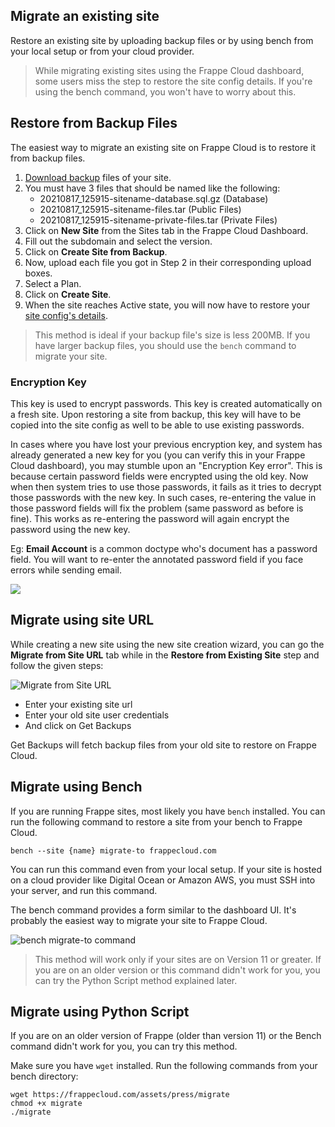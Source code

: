 ## Migrate an existing site

Restore an existing site by uploading backup files or by using bench from your local setup or from your cloud provider.

> While migrating existing sites using the Frappe Cloud dashboard, some users miss the step to restore the site config details. If you're using the bench command, you won't have to worry about this.

## Restore from Backup Files

The easiest way to migrate an existing site on Frappe Cloud is to restore it from backup files.

1.  [Download backup](https://docs.erpnext.com/docs/user/manual/en/setting-up/data/download-backup) files of your site.
2.  You must have 3 files that should be named like the following:
    *   20210817\_125915-sitename-database.sql.gz (Database)
    *   20210817\_125915-sitename-files.tar (Public Files)
    *   20210817\_125915-sitename-private-files.tar (Private Files)
3.  Click on **New Site** from the Sites tab in the Frappe Cloud Dashboard.
4.  Fill out the subdomain and select the version.
5.  Click on **Create Site from Backup**.
6.  Now, upload each file you got in Step 2 in their corresponding upload boxes.
7.  Select a Plan.
8.  Click on **Create Site**.
9.  When the site reaches Active state, you will now have to restore your [site config's details](https://frappecloud.com/docs/sites/site-config).

> This method is ideal if your backup file's size is less 200MB. If you have larger backup files, you should use the `bench` command to migrate your site.

### Encryption Key

This key is used to encrypt passwords. This key is created automatically on a fresh site. Upon restoring a site from backup, this key will have to be copied into the site config as well to be able to use existing passwords.

In cases where you have lost your previous encryption key, and system has already generated a new key for you (you can verify this in your Frappe Cloud dashboard), you may stumble upon an "Encryption Key error". This is because certain password fields were encrypted using the old key. Now when then system tries to use those passwords, it fails as it tries to decrypt those passwords with the new key. In such cases, re-entering the value in those password fields will fix the problem (same password as before is fine). This works as re-entering the password will again encrypt the password using the new key.

Eg: **Email Account** is a common doctype who's document has a password field. You will want to re-enter the annotated password field if you face errors while sending email.

![](https://frappecloud.com/files/email-account-password163dd0.png)

## Migrate using site URL

While creating a new site using the new site creation wizard, you can go the **Migrate from Site URL** tab while in the **Restore from Existing Site** step and follow the given steps:

![Migrate from Site URL](https://frappecloud.com/files/migrate_from_site_url.png)

*   Enter your existing site url
*   Enter your old site user credentials
*   And click on Get Backups

Get Backups will fetch backup files from your old site to restore on Frappe Cloud.

## Migrate using Bench

If you are running Frappe sites, most likely you have `bench` installed. You can run the following command to restore a site from your bench to Frappe Cloud.

```
bench --site {name} migrate-to frappecloud.com
```

You can run this command even from your local setup. If your site is hosted on a cloud provider like Digital Ocean or Amazon AWS, you must SSH into your server, and run this command.

The bench command provides a form similar to the dashboard UI. It's probably the easiest way to migrate your site to Frappe Cloud.

![bench migrate-to command](https://frappecloud.com/assets/press/images/docs/bench-migrate-to.png)

> This method will work only if your sites are on Version 11 or greater. If you are on an older version or this command didn't work for you, you can try the Python Script method explained later.

## Migrate using Python Script

If you are on an older version of Frappe (older than version 11) or the Bench command didn't work for you, you can try this method.

Make sure you have `wget` installed. Run the following commands from your bench directory:

```
wget https://frappecloud.com/assets/press/migrate
chmod +x migrate
./migrate
```
